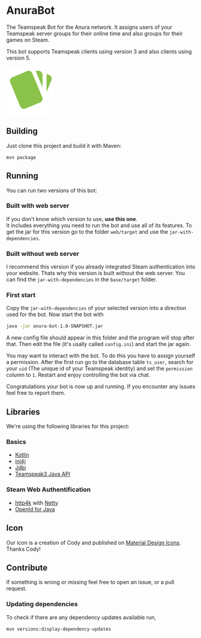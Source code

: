 # AnuraBot
The Teamspeak Bot for the Anura network. 
It assigns users of your Teamspeak server groups for their online time and also groups for their games on Steam.

This bot supports Teamspeak clients using version 3 and also clients using version 5.

![Cards Icon](icon/cards@0.5.png) 

## Building
Just clone this project and build it with Maven:
```
mvn package
```

## Running
You can run two versions of this bot:

### Built with web server
If you don't know which version to use, **use this one**.  
It includes everything you need to run the bot and use all of its features.
To get the jar for this version go to the folder `web/target` and use the 
`jar-with-dependencies`.

### Built without web server
I recommend this version if you already integrated Steam authentication
into your website. Thats why this version is built without the web server.
You can find the `jar-with-dependencies` in the `base/target` folder.

### First start

Copy the `jar-with-dependencies` of your selected version into a direction used for the bot.
Now start the bot with 
```bash
java -jar anura-bot-1.0-SNAPSHOT.jar
```
A new config file should appear in this folder and the program will stop after that.
Then edit the file (it's usally called `config.ini`) and start the jar again.

You may want to interact with the bot. To do this you have to assign yourself a permission. 
After the first run go to the database table `ts_user`, search for your 
`uid` (The unique id of your Teamspeak identity) and set the `permission` column to `1`. 
Restart and enjoy controlling the bot via chat.

Congratulations your bot is now up and running.
If you encounter any issues feel free to report them.

## Libraries
We're using the following libraries for this project:
### Basics
* [Kotlin](https://kotlinlang.org)
* [ini4j](http://ini4j.sourceforge.net)
* [Jdbi](http://jdbi.org)
* [Teamspeak3 Java API](https://github.com/TheHolyWaffle/TeamSpeak-3-Java-API)
### Steam Web Authentification
* [http4k](https://www.http4k.org) with [Netty](http://netty.io)
* [OpenId for Java](https://github.com/jbufu/openid4java)

## Icon
Our icon is a creation of Cody and published on [Material Design Icons](https://materialdesignicons.com/icon/cards).
Thanks Cody!

## Contribute
If something is wrong or missing feel free to open an issue, or a pull request. 

### Updating dependencies

To check if there are any dependency updates available run,
```bash
mvn versions:display-dependency-updates
```